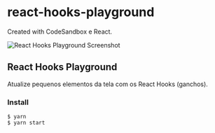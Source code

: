 # react-hooks-playground

Created with CodeSandbox e React.

<img src="https://raw.githubusercontent.com/danvitoriano/react-hooks-playground/master/public/react-hooks-playground-screenshot.png" alt="React Hooks Playground Screenshot" />

## React Hooks Playground

Atualize pequenos elementos da tela com os React Hooks (ganchos).

### Install

```
$ yarn
$ yarn start
```
